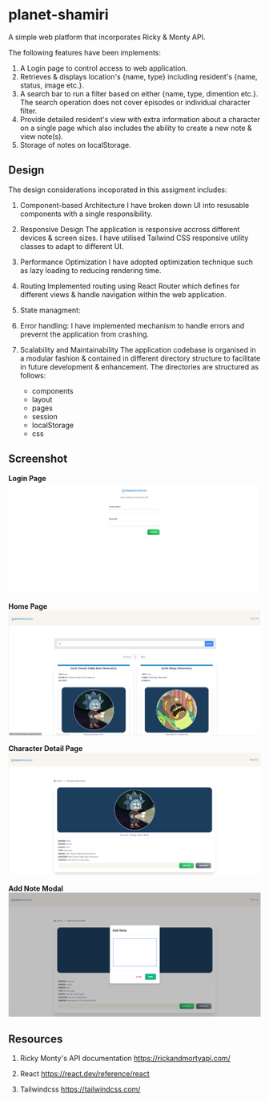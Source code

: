 # planet-shamiri

A simple web platform that incorporates Ricky &amp; Monty API.

The following features have been implements:

1. A Login page to control access to web application.
2. Retrieves & displays location's {name, type} including resident's  {name, status, image etc.}.
3. A search bar to run a filter based on either {name, type, dimention etc.}. The search operation does not cover episodes or individual character filter.
4. Provide detailed resident's view with extra information about a character on a single page which also includes the ability to create a new note & view note(s).
5. Storage of notes on localStorage.

## Design

The design considerations incoporated in this assigment includes:

1. Component-based Architecture 
    I have broken down UI into resusable components with a single responsibility.
2. Responsive Design 
    The application is responsive accross different devices & screen sizes. I have utilised Tailwind CSS responsive utility classes to adapt to different UI.
3. Performance Optimization
    I have adopted optimization technique such as lazy loading to reducing rendering time.
4. Routing
    Implemented routing using React Router which defines for different views & handle navigation within the web application.
5. State managment: 
6. Error handling:
    I have implemented mechanism to handle errors and prevernt the application from crashing.
7. Scalability and Maintainability
    The application codebase is organised in a modular fashion & contained in different directory structure to facilitate in future development & enhancement. The directories are structured as follows:

    - components
    - layout
    - pages
    - session
    - localStorage
    - css

## Screenshot

**Login Page**
![Login_page screenshot](src/screenshots/login_screenshot.PNG)

**Home Page**
![Home_page screenshot](src/screenshots/home_screenshoot.PNG)

**Character Detail Page**
![Detailed_character_page screenshot](src/screenshots/character_screenshot.PNG)

**Add Note Modal**
![Add_note_page screenshot](src/screenshots/add_notes_screenshot.PNG)


## Resources

1. Ricky Monty's API documentation
https://rickandmortyapi.com/

2. React
https://react.dev/reference/react

3. Tailwindcss
https://tailwindcss.com/



